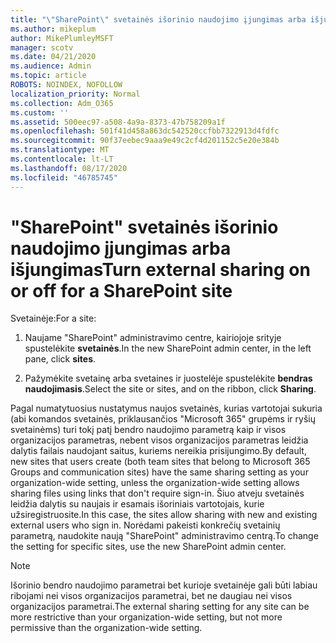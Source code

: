 ```yaml
---
title: "\"SharePoint\" svetainės išorinio naudojimo įjungimas arba išjungimas"
ms.author: mikeplum
author: MikePlumleyMSFT
manager: scotv
ms.date: 04/21/2020
ms.audience: Admin
ms.topic: article
ROBOTS: NOINDEX, NOFOLLOW
localization_priority: Normal
ms.collection: Adm_O365
ms.custom: ''
ms.assetid: 500eec97-a508-4a9a-8373-47b758209a1f
ms.openlocfilehash: 501f41d458a863dc542520ccfbb7322913d4fdfc
ms.sourcegitcommit: 90f37eebec9aaa9e49c2cf4d201152c5e20e384b
ms.translationtype: MT
ms.contentlocale: lt-LT
ms.lasthandoff: 08/17/2020
ms.locfileid: "46785745"
---
```

# <a name="turn-external-sharing-on-or-off-for-a-sharepoint-site"></a><span data-ttu-id="f5a53-102">"SharePoint" svetainės išorinio naudojimo įjungimas arba išjungimas</span><span class="sxs-lookup"><span data-stu-id="f5a53-102">Turn external sharing on or off for a SharePoint site</span></span>

<span data-ttu-id="f5a53-103">Svetainėje:</span><span class="sxs-lookup"><span data-stu-id="f5a53-103">For a site:</span></span>
  
1. <span data-ttu-id="f5a53-104">Naujame "SharePoint" administravimo centre, kairiojoje srityje spustelėkite **svetainės**.</span><span class="sxs-lookup"><span data-stu-id="f5a53-104">In the new SharePoint admin center, in the left pane, click **sites**.</span></span>
    
2. <span data-ttu-id="f5a53-105">Pažymėkite svetainę arba svetaines ir juostelėje spustelėkite **bendras naudojimasis**.</span><span class="sxs-lookup"><span data-stu-id="f5a53-105">Select the site or sites, and on the ribbon, click **Sharing**.</span></span>
    
<span data-ttu-id="f5a53-106">Pagal numatytuosius nustatymus naujos svetainės, kurias vartotojai sukuria (abi komandos svetainės, priklausančios "Microsoft 365" grupėms ir ryšių svetainėms) turi tokį patį bendro naudojimo parametrą kaip ir visos organizacijos parametras, nebent visos organizacijos parametras leidžia dalytis failais naudojant saitus, kuriems nereikia prisijungimo.</span><span class="sxs-lookup"><span data-stu-id="f5a53-106">By default, new sites that users create (both team sites that belong to Microsoft 365 Groups and communication sites) have the same sharing setting as your organization-wide setting, unless the organization-wide setting allows sharing files using links that don't require sign-in.</span></span> <span data-ttu-id="f5a53-107">Šiuo atveju svetainės leidžia dalytis su naujais ir esamais išoriniais vartotojais, kurie užsiregistruosite.</span><span class="sxs-lookup"><span data-stu-id="f5a53-107">In this case, the sites allow sharing with new and existing external users who sign in.</span></span> <span data-ttu-id="f5a53-108">Norėdami pakeisti konkrečių svetainių parametrą, naudokite naują "SharePoint" administravimo centrą.</span><span class="sxs-lookup"><span data-stu-id="f5a53-108">To change the setting for specific sites, use the new SharePoint admin center.</span></span>
  
> [!NOTE]
> <span data-ttu-id="f5a53-109">Išorinio bendro naudojimo parametrai bet kurioje svetainėje gali būti labiau ribojami nei visos organizacijos parametrai, bet ne daugiau nei visos organizacijos parametrai.</span><span class="sxs-lookup"><span data-stu-id="f5a53-109">The external sharing setting for any site can be more restrictive than your organization-wide setting, but not more permissive than the organization-wide setting.</span></span> 
  

